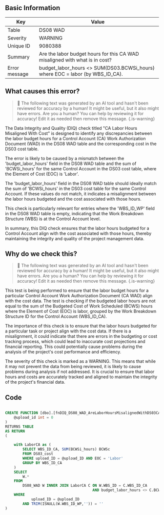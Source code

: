 ## Basic Information
| Key         | Value          |
|-------------|----------------|
| Table       | DS08 WAD |
| Severity    | WARNING |
| Unique ID   | 9080388   |
| Summary     | Are the labor budget hours for this CA WAD misaligned with what is in cost? |
| Error message | budget_labor_hours <> SUM(DS03.BCWSi_hours) where EOC = labor (by WBS_ID_CA). |

## What causes this error?

> :robot: The following text was generated by an AI tool and hasn't been reviewed for accuracy by a human! It might be useful, but it also might have errors. Are you a human? You can help by reviewing it for accuracy! Edit it as needed then remove this message.
{.is-warning}

The Data Integrity and Quality (DIQ) check titled "CA Labor Hours Misaligned With Cost" is designed to identify any discrepancies between the labor budget hours for a Control Account (CA) Work Authorization Document (WAD) in the DS08 WAD table and the corresponding cost in the DS03 cost table. 

The error is likely to be caused by a mismatch between the 'budget_labor_hours' field in the DS08 WAD table and the sum of 'BCWSi_hours' for the same Control Account in the DS03 cost table, where the Element of Cost (EOC) is 'Labor'. 

The 'budget_labor_hours' field in the DS08 WAD table should ideally match the sum of 'BCWSi_hours' in the DS03 cost table for the same Control Account. If these values do not match, it indicates a misalignment between the labor hours budgeted and the cost associated with those hours. 

This check is particularly relevant for entries where the 'WBS_ID_WP' field in the DS08 WAD table is empty, indicating that the Work Breakdown Structure (WBS) is at the Control Account level. 

In summary, this DIQ check ensures that the labor hours budgeted for a Control Account align with the cost associated with those hours, thereby maintaining the integrity and quality of the project management data.
## Why do we check this?

> :robot: The following text was generated by an AI tool and hasn't been reviewed for accuracy by a human! It might be useful, but it also might have errors. Are you a human? You can help by reviewing it for accuracy! Edit it as needed then remove this message.
{.is-warning}

This test is being performed to ensure that the labor budget hours for a particular Control Account Work Authorization Document (CA WAD) align with the cost data. The test is checking if the budgeted labor hours are not equal to the sum of the Budgeted Cost of Work Scheduled (BCWS) hours where the Element of Cost (EOC) is labor, grouped by the Work Breakdown Structure ID for the Control Account (WBS_ID_CA).

The importance of this check is to ensure that the labor hours budgeted for a particular task or project align with the cost data. If there is a misalignment, it could indicate that there are errors in the budgeting or cost tracking process, which could lead to inaccurate cost projections and financial reporting. This could potentially cause problems during the analysis of the project's cost performance and efficiency.

The severity of this check is marked as a WARNING. This means that while it may not prevent the data from being reviewed, it is likely to cause problems during analysis if not addressed. It is crucial to ensure that labor hours and costs are accurately tracked and aligned to maintain the integrity of the project's financial data.
## Code

```sql

CREATE FUNCTION [dbo].[fnDIQ_DS08_WAD_AreLaborHoursMisalignedWithDS03CA] (
	@upload_id int = 0
)
RETURNS TABLE
AS RETURN
(
	
	with LaborCA as (
		SELECT WBS_ID_CA, SUM(BCWSi_hours) BCWSc
		FROM DS03_cost
		WHERE upload_ID = @upload_ID AND EOC = 'Labor'
		GROUP BY WBS_ID_CA
	)
	SELECT 
		W.*
	FROM
		DS08_WAD W INNER JOIN LaborCA C ON W.WBS_ID = C.WBS_ID_CA
										AND budget_labor_hours <> C.BCWSc
	WHERE
			upload_ID = @upload_ID  
		AND TRIM(ISNULL(W.WBS_ID_WP,'')) = ''
)
```
